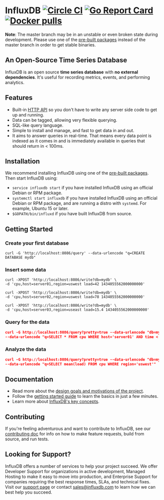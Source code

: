 # InfluxDB [![Circle CI](https://circleci.com/gh/influxdata/influxdb/tree/master.svg?style=svg)](https://circleci.com/gh/influxdata/influxdb/tree/master) [![Go Report Card](https://goreportcard.com/badge/github.com/influxdata/influxdb)](https://goreportcard.com/report/github.com/influxdata/influxdb) [![Docker pulls](https://img.shields.io/docker/pulls/library/influxdb.svg)](https://hub.docker.com/_/influxdb/)

**Note**: The master branch may be in an unstable or even broken state during development. Please use one of the [pre-built packages](https://influxdata.com/downloads/#influxdb) instead of the master branch in order to get stable binaries.

## An Open-Source Time Series Database

InfluxDB is an open source **time series database** with
**no external dependencies**. It's useful for recording metrics,
events, and performing analytics.

## Features

* Built-in [HTTP API](https://docs.influxdata.com/influxdb/latest/guides/writing_data/) so you don't have to write any server side code to get up and running.
* Data can be tagged, allowing very flexible querying.
* SQL-like query language.
* Simple to install and manage, and fast to get data in and out.
* It aims to answer queries in real-time. That means every data point is
  indexed as it comes in and is immediately available in queries that
  should return in < 100ms.

## Installation

We recommend installing InfluxDB using one of the [pre-built packages](https://influxdata.com/downloads/#influxdb). Then start InfluxDB using:

* `service influxdb start` if you have installed InfluxDB using an official Debian or RPM package.
* `systemctl start influxdb` if you have installed InfluxDB using an official Debian or RPM package, and are running a distro with `systemd`. For example, Ubuntu 15 or later.
* `$GOPATH/bin/influxd` if you have built InfluxDB from source.

## Getting Started

### Create your first database

```
curl -G 'http://localhost:8086/query' --data-urlencode "q=CREATE DATABASE mydb"
```

### Insert some data
```
curl -XPOST 'http://localhost:8086/write?db=mydb' \
-d 'cpu,host=server01,region=uswest load=42 1434055562000000000'

curl -XPOST 'http://localhost:8086/write?db=mydb' \
-d 'cpu,host=server02,region=uswest load=78 1434055562000000000'

curl -XPOST 'http://localhost:8086/write?db=mydb' \
-d 'cpu,host=server03,region=useast load=15.4 1434055562000000000'
```

### Query for the data
```JSON
curl -G http://localhost:8086/query?pretty=true --data-urlencode "db=mydb" \
--data-urlencode "q=SELECT * FROM cpu WHERE host='server01' AND time < now() - 1d"
```

### Analyze the data
```JSON
curl -G http://localhost:8086/query?pretty=true --data-urlencode "db=mydb" \
--data-urlencode "q=SELECT mean(load) FROM cpu WHERE region='uswest'"
```

## Documentation

* Read more about the [design goals and motivations of the project](https://docs.influxdata.com/influxdb/latest/).
* Follow the [getting started guide](https://docs.influxdata.com/influxdb/latest/introduction/getting_started/) to learn the basics in just a few minutes.
* Learn more about [InfluxDB's key concepts](https://docs.influxdata.com/influxdb/latest/guides/writing_data/).

## Contributing

If you're feeling adventurous and want to contribute to InfluxDB, see our [contributing doc](https://github.com/influxdata/influxdb/blob/master/CONTRIBUTING.md) for info on how to make feature requests, build from source, and run tests.

## Looking for Support?

InfluxDB offers a number of services to help your project succeed. We offer Developer Support for organizations in active development, Managed Hosting to make it easy to move into production, and Enterprise Support for companies requiring the best response times, SLAs, and technical fixes. Visit our [support page](https://influxdata.com/services/) or contact [sales@influxdb.com](mailto:sales@influxdb.com) to learn how we can best help you succeed.
